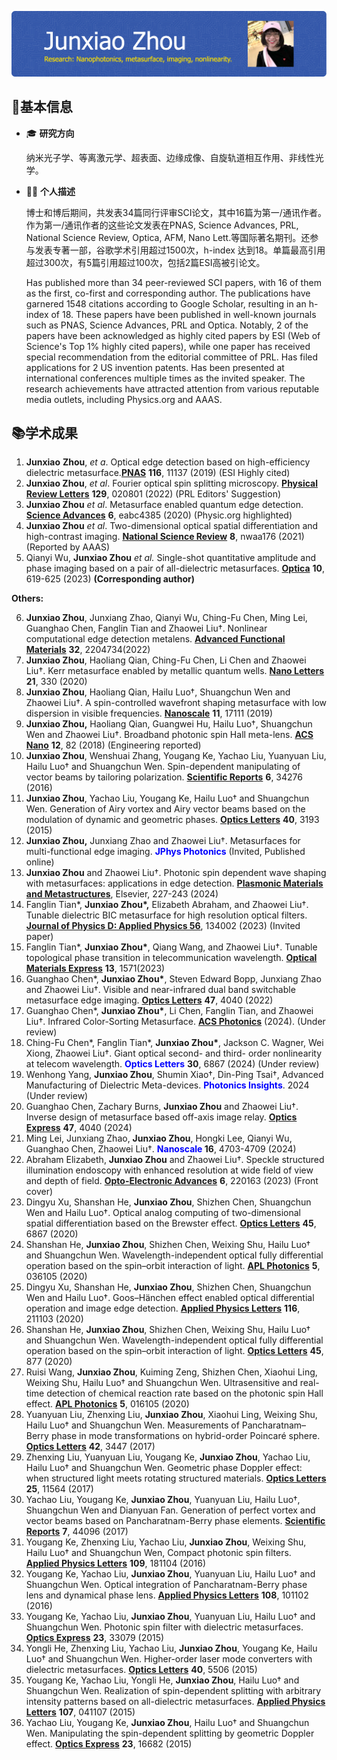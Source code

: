 ![Header](https://github.com/JunxiaoZhou/JunxiaoZhou/blob/main/github-header-image.png?raw=true)

## 📝基本信息

-   🎓 **研究方向** 

    纳米光子学、等离激元学、超表面、边缘成像、自旋轨道相互作用、非线性光学。

-   👩‍🎓 **个人描述**

    博士和博后期间，共发表34篇同行评审SCI论文，其中16篇为第一/通讯作者。作为第一/通讯作者的这些论文发表在PNAS, Science Advances, PRL, National Science Review, Optica, AFM, Nano Lett.等国际著名期刊。还参与发表专著一部，谷歌学术引用超过1500次，h-index 达到18。单篇最高引用超过300次，有5篇引用超过100次，包括2篇ESI高被引论文。

    Has published more than 34 peer-reviewed SCI papers, with 16 of them as the first, co-first and corresponding author. The publications have garnered 1548 citations according to Google Scholar, resulting in an h-index of 18. These papers have been published in well-known journals such as PNAS, Science Advances, PRL and Optica. Notably, 2 of the papers have been acknowledged as highly cited papers by ESI (Web of Science's Top 1% highly cited papers), while one paper has received special recommendation from the editorial committee of PRL. Has filed applications for 2 US invention patents. Has been presented at international conferences multiple times as the invited speaker. The research achievements have attracted attention from various reputable media outlets, including Physics.org and AAAS.

## 📚学术成果

1.   **Junxiao** **Zhou**, *et a*. Optical edge detection based on high-efficiency dielectric metasurface.<a href="https://www.pnas.org/doi/abs/10.1073/pnas.1820636116" target="_blank"><b>PNAS</b></a>  **116**, 11137 (2019) (ESI Highly cited)
2.   **Junxiao Zhou**, *et al*. Fourier optical spin splitting microscopy. <a href="https://journals.aps.org/prl/abstract/10.1103/PhysRevLett.129.020801" targe="_blank"><b>Physical Review Letters</b></a> **129**, 020801 (2022) (PRL Editors' Suggestion)
3.   **Junxiao Zhou** *et al*. Metasurface enabled quantum edge detection. <a href="https://www.science.org/doi/full/10.1126/sciadv.abc4385" target="_blank"><b>Science Advances</b></a> **6**, eabc4385 (2020) (Physic.org highlighted)
4.   **Junxiao Zhou** *et al*. Two-dimensional optical spatial differentiation and high-contrast imaging. <a href="https://academic.oup.com/nsr/article/8/6/nwaa176/5881987" target="_blank"><b>National Science Review</b></a> **8**, nwaa176 (2021) (Reported by AAAS)
5.   Qianyi Wu, **Junxiao Zhou** *et al.* Single-shot quantitative amplitude and phase imaging based on a pair of all-dielectric metasurfaces. <a href="https://opg.optica.org/optica/fulltext.cfm?uri=optica-10-5-619&id=530741" target="_blank"><b>Optica</b></a> **10**, 619-625 (2023) **(Corresponding author)**



**Others:**

6.   **Junxiao Zhou**, Junxiang Zhao, Qianyi Wu, Ching-Fu Chen, Ming Lei, Guanghao Chen, Fanglin Tian and Zhaowei Liu†. Nonlinear computational edge detection metalens. <a href="https://onlinelibrary.wiley.com/doi/abs/10.1002/adfm.202204734" target="_blank"><b>Advanced Functional Materials</b></a> **32**, 2204734(2022)
7.   **Junxiao Zhou**, Haoliang Qian, Ching-Fu Chen, Li Chen and Zhaowei Liu†. Kerr metasurface enabled by metallic quantum wells. <a href="https://pubs.acs.org/doi/abs/10.1021/acs.nanolett.0c03723" target="_blank"><b>Nano Letters</b></a> **21**, 330 (2020)
8.   **Junxiao Zhou**, Haoliang Qian, Hailu Luo†, Shuangchun Wen and Zhaowei Liu†. A spin-controlled wavefront shaping metasurface with low dispersion in visible frequencies. <a href="https://pubs.rsc.org/en/content/articlelanding/2019/nr/c9nr03566d/unauth" target="_blank"><b>Nanoscale</b></a> **11**, 17111 (2019)
9.   **Junxiao Zhou,** Haoliang Qian, Guangwei Hu, Hailu Luo†, Shuangchun Wen and Zhaowei Liu†. Broadband photonic spin Hall meta-lens. <a href="https://pubs.acs.org/doi/abs/10.1021/acsnano.7b07379" target="_blank"><b>ACS Nano</b></a> **12**, 82 (2018) (Engineering reported)
10.   **Junxiao Zhou**, Wenshuai Zhang, Yougang Ke, Yachao Liu, Yuanyuan Liu, Hailu Luo† and Shuangchun Wen. Spin-dependent manipulating of vector beams by tailoring polarization. <a href="https://www.nature.com/articles/srep34276" target="_blank"><b>Scientific Reports</b></a> **6**, 34276 (2016)
11.   **Junxiao Zhou**, Yachao Liu, Yougang Ke, Hailu Luo† and Shuangchun Wen. Generation of Airy vortex and Airy vector beams based on the modulation of dynamic and geometric phases. <a href="https://www.nature.com/articles/srep44096" target="_blank"><b>Optics Letters</b></a> **40**, 3193 (2015) 
12.   **Junxiao Zhou,** Junxiang Zhao and Zhaowei Liu†. Metasurfaces for multi-functional edge imaging. **<font color=blue>JPhys Photonics</font>**  (Invited, Published online)
13.   **Junxiao Zhou** and Zhaowei Liu†. Photonic spin dependent wave shaping with metasurfaces: applications in edge detection.  <a href="https://www.sciencedirect.com/science/article/abs/pii/B9780323853798000083" target="_blank"><b>Plasmonic Materials and Metastructures</b></a>, Elsevier, 227-243 (2024)
14.   Fanglin Tian*, **Junxiao Zhou\*,** Elizabeth Abraham, and Zhaowei Liu†. Tunable dielectric BIC metasurface for high resolution optical filters. <a href="https://iopscience.iop.org/article/10.1088/1361-6463/acb55d/meta" target="_blank"><b>Journal of Physics D: Applied Physics 56</b></a>, 134002 (2023) (Invited paper)
15.   Fanglin Tian*, **Junxiao Zhou\***, Qiang Wang, and Zhaowei Liu†. Tunable topological phase transition in telecommunication wavelength. <a href="https://opg.optica.org/ome/fulltext.cfm?uri=ome-13-6-1571&id=530451" target="_blank"><b>Optical Materials Express</b></a> **13**, 1571(2023)
16.   Guanghao Chen\*, **Junxiao Zhou\***, Steven Edward Bopp, Junxiang Zhao and Zhaowei Liu†. Visible and near-infrared dual band switchable metasurface edge imaging. <a href="https://opg.optica.org/ol/abstract.cfm?uri=ol-47-16-4040" target="_blank"><b>Optics Letters</b></a> **47**, 4040 (2022)
17.   Guanghao Chen\*, **Junxiao Zhou\***, Li Chen, Fanglin Tian, and Zhaowei Liu†. Infrared Color-Sorting Metasurface. <a href="https://preprints.opticaopen.org/articles/preprint/Infrared_Color-Sorting_Metasurface/25496875" target="_blank"><b>ACS Photonics</b></a> (2024). (Under review)
18.   Ching-Fu Chen\*, Fanglin Tian\*, **Junxiao Zhou\***, Jackson C. Wagner, Wei Xiong, Zhaowei Liu†. Giant optical second- and third- order nonlinearity at telecom wavelength. **<font color=blue>Optics Letters</font>** **30**, 6867 (2024) (Under review)
19.   Wenhong Yang, **Junxiao Zhou**, Shumin Xiao†, Din-Ping Tsai†, Advanced Manufacturing of Dielectric Meta-devices. **<font color=blue>Photonics Insights</font>**. 2024 (Under review)
20.   Guanghao Chen, Zachary Burns, **Junxiao Zhou** and Zhaowei Liu†. Inverse design of metasurface based off-axis image relay. <a href="https://opg.optica.org/oe/fulltext.cfm?uri=oe-32-9-15115&id=548830" target="_blank"><b>Optics Express</b></a> **47**, 4040 (2024)
21.   Ming Lei, Junxiang Zhao, **Junxiao Zhou**, Hongki Lee, Qianyi Wu, Guanghao Chen, Zhaowei Liu†. **<font color=blue>Nanoscale</font> 16**, 4703-4709 (2024)
22.   Abraham Elizabeth, **Junxiao Zhou** and Zhaowei Liu†. Speckle structured illumination endoscopy with enhanced resolution at wide field of view and depth of field. <a href="https://www.researching.cn/ArticlePdf/m00091/2023/6/7/220163.pdf" target="_blank"><b>Opto-Electronic Advances</b></a> **6**, 220163 (2023) (Front cover)
23.   Dingyu Xu, Shanshan He, **Junxiao Zhou**, Shizhen Chen, Shuangchun Wen and Hailu Luo†. Optical analog computing of two-dimensional spatial differentiation based on the Brewster effect. <a href="https://opg.optica.org/ol/abstract.cfm?uri=ol-45-24-6867" target="_blank"><b>Optics Letters</b></a> **45**, 6867 (2020)
24.   Shanshan He, **Junxiao Zhou**, Shizhen Chen, Weixing Shu, Hailu Luo† and Shuangchun Wen. Wavelength-independent optical fully differential operation based on the spin–orbit interaction of light. <a href="https://pubs.aip.org/aip/app/article/5/3/036105/570333/Wavelength-independent-optical-fully-differential" target="_blank"><b>APL Photonics</b></a> **5**, 036105 (2020)
25.   Dingyu Xu, Shanshan He, **Junxiao Zhou**, Shizhen Chen, Shuangchun Wen and Hailu Luo†. Goos–Hänchen effect enabled optical differential operation and image edge detection. <a href="https://pubs.aip.org/aip/apl/article-abstract/116/21/211103/38143/Goos-Hanchen-effect-enabled-optical-differential?redirectedFrom=fulltext" target="_blank"><b>Applied Physics Letters</b></a> **116**, 211103 (2020)
26.   Shanshan He, **Junxiao Zhou**, Shizhen Chen, Weixing Shu, Hailu Luo† and Shuangchun Wen. Wavelength-independent optical fully differential operation based on the spin–orbit interaction of light. <a href="https://pubs.aip.org/aip/app/article/5/3/036105/570333/Wavelength-independent-optical-fully-differential" target="_blank"><b>Optics Letters</b></a> **45**, 877 (2020)
27.   Ruisi Wang, **Junxiao Zhou**, Kuiming Zeng, Shizhen Chen, Xiaohui Ling, Weixing Shu, Hailu Luo† and Shuangchun Wen. Ultrasensitive and real-time detection of chemical reaction rate based on the photonic spin Hall effect. <a href="https://pubs.aip.org/aip/app/article/5/1/016105/123517" target="_blank"><b>APL Photonics</b></a> **5**, 016105 (2020)
28.   Yuanyuan Liu, Zhenxing Liu, **Junxiao Zhou**, Xiaohui Ling, Weixing Shu, Hailu Luo† and Shuangchun Wen. Measurements of Pancharatnam–Berry phase in mode transformations on hybrid-order Poincaré sphere. <a href="https://opg.optica.org/ol/abstract.cfm?uri=ol-42-17-3447" target="_blank"><b>Optics Letters</b></a> **42**, 3447 (2017)
29.   Zhenxing Liu, Yuanyuan Liu, Yougang Ke, **Junxiao Zhou**, Yachao Liu, Hailu Luo† and Shuangchun Wen. Geometric phase Doppler effect: when structured light meets rotating structured materials. <a href="https://opg.optica.org/oe/fulltext.cfm?uri=oe-25-10-11564&id=366514" target="_blank"><b>Optics Letters</b></a> **25**, 11564 (2017)
30.   Yachao Liu, Yougang Ke, **Junxiao Zhou**, Yuanyuan Liu, Hailu Luo†, Shuangchun Wen and Dianyuan Fan. Generation of perfect vortex and vector beams based on Pancharatnam-Berry phase elements. <a href="https://www.nature.com/articles/srep44096" target="_blank"><b>Scientific Reports</b></a> **7**, 44096 (2017)
31.   Yougang Ke, Zhenxing Liu, Yachao Liu, **Junxiao Zhou**, Weixing Shu, Hailu Luo† and Shuangchun Wen, Compact photonic spin filters. <a href="https://pubs.aip.org/aip/apl/article-abstract/109/18/181104/32025/Compact-photonic-spin-filters?redirectedFrom=fulltext" target="_blank"><b>Applied Physics Letters</b></a> **109**, 181104 (2016)
32.   Yougang Ke, Yachao Liu, **Junxiao Zhou**, Yuanyuan Liu, Hailu Luo† and Shuangchun Wen. Optical integration of Pancharatnam-Berry phase lens and dynamical phase lens. <a href="https://pubs.aip.org/aip/apl/article-abstract/108/10/101102/30136/Optical-integration-of-Pancharatnam-Berry-phase?redirectedFrom=fulltext" target="_blank"><b>Applied Physics Letters</b></a> **108**, 101102 (2016)
33.   Yougang Ke, Yachao Liu, **Junxiao Zhou**, Yuanyuan Liu, Hailu Luo† and Shuangchun Wen. Photonic spin filter with dielectric metasurfaces. <a href="https://opg.optica.org/oe/fulltext.cfm?uri=oe-23-26-33079&id=333699" target="_blank"><b>Optics Express</b></a> **23**, 33079 (2015)
34.   Yongli He, Zhenxing Liu, Yachao Liu, **Junxiao Zhou**, Yougang Ke, Hailu Luo† and Shuangchun Wen. Higher-order laser mode converters with dielectric metasurfaces. <a href="https://opg.optica.org/ol/abstract.cfm?uri=ol-40-23-5506" target="_blank"><b>Optics Letters</b></a> **40**, 5506 (2015)
35.   Yougang Ke, Yachao Liu, Yongli He, **Junxiao Zhou**, Hailu Luo† and Shuangchun Wen. Realization of spin-dependent splitting with arbitrary intensity patterns based on all-dielectric metasurfaces. <a href="https://pubs.aip.org/aip/apl/article-abstract/107/4/041107/30556/Realization-of-spin-dependent-splitting-with?redirectedFrom=fulltext" target="_blank"><b>Applied Physics Letters</b></a> **107**, 041107 (2015)
36.   Yachao Liu, Yougang Ke, **Junxiao Zhou**, Hailu Luo† and Shuangchun Wen. Manipulating the spin-dependent splitting by geometric Doppler effect. <a href="https://opg.optica.org/oe/fulltext.cfm?uri=oe-23-13-16682&id=320436" target="_blank"><b>Optics Express</b></a> **23**, 16682 (2015)
